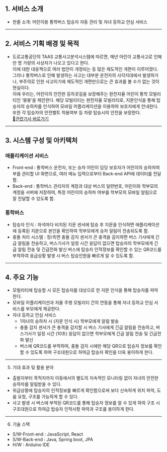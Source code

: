 ## 1. 서비스 소개
* 한줄 소개: 어린이용 통학버스 탑승자 자동 관리 및 자녀 등하교 안심 서비스
---
## 2. 서비스 기획 배경 및 목적
* 도로교통공단의 TAAS 교통사고분석시스템에 따르면, 매년 어린이 교통사고로 인해 만 명 가량의 사상자가 나오고 있다고 한다.<br>
이에 대한 대응책으로 여러 법안이 개정되는 등 많은 제도적인 개편이 이루어졌다.<br>
그러나 통학버스로 인해 발생하는 사고는 대부분 운전자의 사각지대에서 발생하거나, 부주의로 인한 사고이기에 제도적인 개편만으로는 큰 효과를 볼 수가 없는 것이 현실이다. <br>
이에 우리는, 어린이의 안전한 등하굣길을 보장해주는 완전자율 어린이 통학 모빌리티인 ‘붕붕’을 제안한다. 해당 모빌리티는 완전자율 모빌리티로, 지문인식을 통해 탑승자의 승하차를 인식하여 모바일 어플리케이션을 이용하여 보호자에게 안내한다. 또한 각 탑승자의 안전벨트 착용여부 등 차량 탑승시의 안전을 보장한다.<br>
[🔗관련기사 바로가기](https://www.donga.com/news/Society/article/all/20220714/114441208/1)
---
## 3. 시스템 구성 및 아키텍처
### 애플리케이션 서비스
* Front-end : 통학버스 운전자, 또는 승차 어린이 담당 보호자가 어린이의 승하차여부를 관리할 UI 화면으로, 여러 메뉴 입력으로부터 Back-end API에 데이터를 전달함.
* Back-end : 통학버스 관리자의 계정과 대상 버스의 일련번호, 어린이와 학부모의 계정을 서버에 저장하여, 특정 어린이의 승하차 여부를 학부모의 모바일 알림으로 잘 전달할 수 있도록 함.
### 통학버스
* 탑승자 인식 : 좌석마다 비치된 지문 센서에 탑승 후 지문을 인식하면 애플리케이션에 등록된 지문으로 본인을 확인하여 학부모에게 승차 알림이 전송되도록 함.
* 충돌 처리 시스템 : 정/측면 충돌 감지 센서가 큰 충격을 감지하면 버스 기사에게 긴급 알림을 전송하고, 버스기사가 일정 시간 응답이 없으면 탑승자의 학부모에게 긴급 알림 전송 및 긴급전화 발신
버스에 탑승자 인적정보를 확인할 수 있는 QR코드를 부착하여 응급상황 발생 시 버스 탑승인원을 빠르게 알 수 있도록 함.
---
## 4. 주요 기능
* 모빌리티에 탑승할 시 모든 탑승자를 대상으로 한 지문 인식을 통해 탑승자를 파악한다.
* 모바일 어플리케이션과 자율 주행 모빌리티 간의 연동을 통해 자녀 등하교 안심 서비스를 부모에게 제공한다.
* 자녀 등하교 안심 서비스
  - 1자녀의 승하차 시 (지문 인식 시) 학부모에게 알림 발송
  - 충돌 감지 센서가 큰 충격을 감지할 시 버스 기사에게 긴급 알림을 전송하고, 버스기사가 일정 시간 (10초) 응답이 없으면 학부모에게 긴급 알림 전송 및 긴급전화 발신
  - 버스에 QR코드를 부착하여, 충돌 감지 시에만 해당 QR으로 탑승자 정보를 확인할 수 있도록 하여 구조대원으로 하여금 탑승자 확인을 더욱 용이하게 한다.
---
5. 기대 효과 및 활용 분야
* 출발지부터 목적지까지 이동에서의 별도의 지속적인 모니터링 없이 자녀의 안전한 승하차를 알림받을 수 있다.
* 위급상황에 탑승자의 인적정보를 빠르게 확인함으로써 보다 신속하게 위치 파악, 도움 요청, 구조를 가능하게 할 수 있다.
* 사고 발생 시 버스에 부착된 QR코드를 통해 탑승자 정보를 알 수 있게 하여 구조 시 구조대원으로 하여금 탑승자 인적사항 파악과 구조를 용이하게 한다.
---
6. 기술 스택
* S/W-Front-end : JavaScript, React
* S/W-Back-end : Java, Spring boot, JPA
* H/W : Arduino IDE
